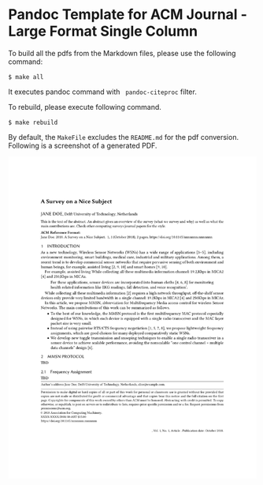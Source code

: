 # Pandoc Template for ACM Journal  - Large Format Single Column



To build all the pdfs from the Markdown files, please use the following command:

```
$ make all
```

It executes pandoc command with ` pandoc-citeproc` filter.

To rebuild, please execute following command.  

```
$ make rebuild
```

By default, the `MakeFile` excludes the `README.md` for the pdf conversion.  Following is a screenshot of a generated PDF.

![example-pdf](example-pdf.png)
